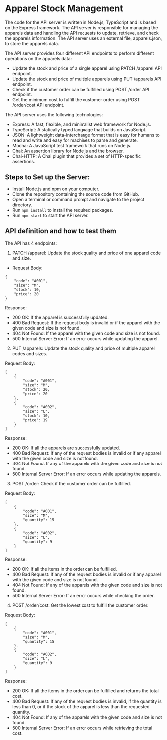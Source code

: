 # Apparel Stock Management

The code for the API server is written in Node.js, TypeScript and is based on the Express framework. The API server is responsible for managing the apparels data and handling the API requests to update, retrieve, and check the apparels information. The API server uses an external file, apparels.json, to store the apparels data.

The API server provides four different API endpoints to perform different operations on the apparels data:

- Update the stock and price of a single apparel using PATCH /apparel API endpoint.
- Update the stock and price of multiple apparels using PUT /apparels API endpoint.
- Check if the customer order can be fulfilled using POST /order API endpoint.
- Get the minimum cost to fulfill the customer order using POST /order/cost API endpoint.

The API server uses the following technologies:

- Express: A fast, flexible, and minimalist web framework for Node.js.
- TypeScript: A statically typed language that builds on JavaScript.
- JSON: A lightweight data-interchange format that is easy for humans to read and write and easy for machines to parse and generate.
- Mocha: A JavaScript test framework that runs on Node.js.
- Chai: An assertion library for Node.js and the browser.
- Chai-HTTP: A Chai plugin that provides a set of HTTP-specific assertions.

## Steps to Set up the Server:

- Install Node.js and npm on your computer.
- Clone the repository containing the source code from GitHub.
- Open a terminal or command prompt and navigate to the project directory.
- Run ```npm install``` to install the required packages.
- Run ```npm start``` to start the API server.

## API definition and how to test them
The API has 4 endpoints:

1. PATCH /apparel: 
Update the stock quality and price of one apparel code and size.

- Request Body:
```
{
    "code": "A001",
    "size": "M",
    "stock": 10,
    "price": 20
}
```
Response:

- 200 OK: If the apparel is successfully updated.
- 400 Bad Request: If the request body is invalid or if the apparel with the given code and size is not found.
- 404 Not Found: If the apparel with the given code and size is not found.
- 500 Internal Server Error: If an error occurs while updating the apparel.

2. PUT /apparels: 
Update the stock quality and price of multiple apparel codes and sizes.

Request Body:
```
[
    {
        "code": "A001",
        "size": "M",
        "stock": 20,
        "price": 20
    },
    {
        "code": "A002",
        "size": "L",
        "stock": 10,
        "price": 19
    }
]
```
Response:

- 200 OK: If all the apparels are successfully updated.
- 400 Bad Request: If any of the request bodies is invalid or if any apparel with the given code and size is not found.
- 404 Not Found: If any of the apparels with the given code and size is not found.
- 500 Internal Server Error: If an error occurs while updating the apparels.
3. POST /order: 
Check if the customer order can be fulfilled.

Request Body:
```
[
    {
        "code": "A001",
        "size": "M",
        "quantity": 15
    },
    {
        "code": "A002",
        "size": "L",
        "quantity": 9
    }
]
```
Response:

- 200 OK: If all the items in the order can be fulfilled.
- 400 Bad Request: If any of the request bodies is invalid or if any apparel with the given code and size is not found.
- 404 Not Found: If any of the apparels with the given code and size is not found.
- 500 Internal Server Error: If an error occurs while checking the order.

4. POST /order/cost: Get the lowest cost to fulfill the customer order.

Request Body:
```
[
    {
        "code": "A001",
        "size": "M",
        "quantity": 15
    },
    {
        "code": "A002",
        "size": "L",
        "quantity": 9
    }
]
```
Response:

- 200 OK: If all the items in the order can be fulfilled and returns the total cost.
- 400 Bad Request: If any of the request bodies is invalid, if the quantity is less than 0, or if the stock of the apparel is less than the requested quantity.
- 404 Not Found: If any of the apparels with the given code and size is not found.
- 500 Internal Server Error: If an error occurs while retrieving the total cost.